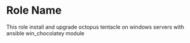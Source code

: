 Role Name
=========

This role install and upgrade octopus tentacle on windows servers with ansible win_chocolatey module

